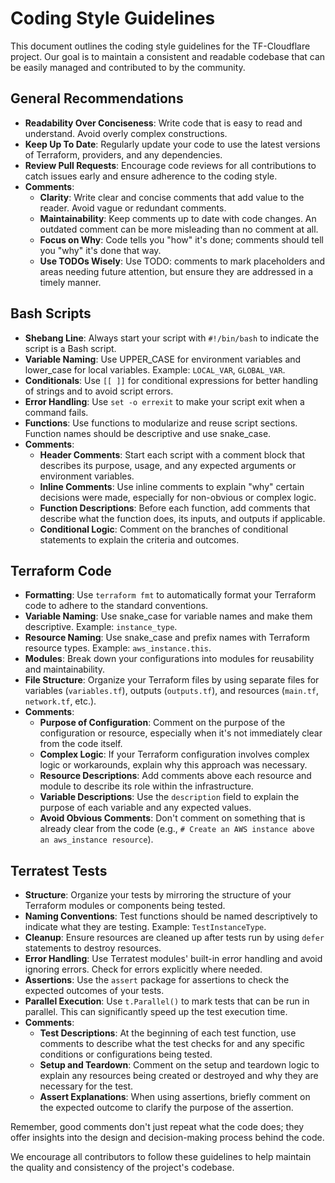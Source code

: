 # Coding Style Guidelines

This document outlines the coding style guidelines for the TF-Cloudflare project.
Our goal is to maintain a consistent and readable codebase that can be easily managed and contributed to by the community.

## General Recommendations

- **Readability Over Conciseness**: Write code that is easy to read and understand. Avoid overly complex constructions.
- **Keep Up To Date**: Regularly update your code to use the latest versions of Terraform, providers, and any dependencies.
- **Review Pull Requests**: Encourage code reviews for all contributions to catch issues early and ensure adherence to the coding style.
- **Comments**:
    - **Clarity**: Write clear and concise comments that add value to the reader. Avoid vague or redundant comments.
    - **Maintainability**: Keep comments up to date with code changes. An outdated comment can be more misleading than no comment at all.
    - **Focus on Why**: Code tells you "how" it's done; comments should tell you "why" it's done that way.
    - **Use TODOs Wisely**: Use TODO: comments to mark placeholders and areas needing future attention, but ensure they are addressed in a timely manner.

## Bash Scripts

- **Shebang Line**: Always start your script with `#!/bin/bash` to indicate the script is a Bash script.
- **Variable Naming**: Use UPPER_CASE for environment variables and lower_case for local variables. Example: `LOCAL_VAR`, `GLOBAL_VAR`.
- **Conditionals**: Use `[[ ]]` for conditional expressions for better handling of strings and to avoid script errors.
- **Error Handling**: Use `set -o errexit` to make your script exit when a command fails.
- **Functions**: Use functions to modularize and reuse script sections. Function names should be descriptive and use snake_case.
- **Comments**:
    - **Header Comments**: Start each script with a comment block that describes its purpose, usage, and any expected arguments or environment variables.
    - **Inline Comments**: Use inline comments to explain "why" certain decisions were made, especially for non-obvious or complex logic.
    - **Function Descriptions**: Before each function, add comments that describe what the function does, its inputs, and outputs if applicable.
    - **Conditional Logic**: Comment on the branches of conditional statements to explain the criteria and outcomes.

## Terraform Code

- **Formatting**: Use `terraform fmt` to automatically format your Terraform code to adhere to the standard conventions.
- **Variable Naming**: Use snake_case for variable names and make them descriptive. Example: `instance_type`.
- **Resource Naming**: Use snake_case and prefix names with Terraform resource types. Example: `aws_instance.this`.
- **Modules**: Break down your configurations into modules for reusability and maintainability.
- **File Structure**: Organize your Terraform files by using separate files for variables (`variables.tf`), outputs (`outputs.tf`), and resources (`main.tf`, `network.tf`, etc.).
- **Comments**:
    - **Purpose of Configuration**: Comment on the purpose of the configuration or resource, especially when it's not immediately clear from the code itself.
    - **Complex Logic**: If your Terraform configuration involves complex logic or workarounds, explain why this approach was necessary.
    - **Resource Descriptions**: Add comments above each resource and module to describe its role within the infrastructure.
    - **Variable Descriptions**: Use the `description` field to explain the purpose of each variable and any expected values.
    - **Avoid Obvious Comments**: Don't comment on something that is already clear from the code (e.g., `# Create an AWS instance above an aws_instance resource`).

## Terratest Tests

- **Structure**: Organize your tests by mirroring the structure of your Terraform modules or components being tested.
- **Naming Conventions**: Test functions should be named descriptively to indicate what they are testing. Example: `TestInstanceType`.
- **Cleanup**: Ensure resources are cleaned up after tests run by using `defer` statements to destroy resources.
- **Error Handling**: Use Terratest modules' built-in error handling and avoid ignoring errors. Check for errors explicitly where needed.
- **Assertions**: Use the `assert` package for assertions to check the expected outcomes of your tests.
- **Parallel Execution**: Use `t.Parallel()` to mark tests that can be run in parallel. This can significantly speed up the test execution time.
- **Comments**:
    - **Test Descriptions**: At the beginning of each test function, use comments to describe what the test checks for and any specific conditions or configurations being tested.
    - **Setup and Teardown**: Comment on the setup and teardown logic to explain any resources being created or destroyed and why they are necessary for the test.
    - **Assert Explanations**: When using assertions, briefly comment on the expected outcome to clarify the purpose of the assertion.

Remember, good comments don't just repeat what the code does; they offer insights into the design and decision-making process behind the code.

We encourage all contributors to follow these guidelines to help maintain the quality and consistency of the project's codebase.